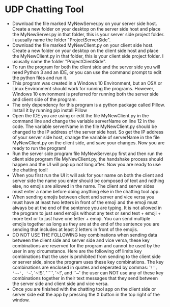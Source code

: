 # UDP Chatting Tool
* Download the file marked MyNewServer.py on your server side host. Create a new folder on your desktop on the server side host and place the MyNewServer.py in that folder, this is your server side project folder. I ususally name the folder "ProjectServerSide". 
* Download the file marked MyNewClient.py on your client side host. Create a new folder on your desktop on the client side host and place the MyNewClient.py in that folder, this is your client side project folder. I ususally name the folder "ProjectClientSide". 
* To run the program for both the client side and the server side you will need Python 3 and an IDE, or you can use the command prompt to edit the python files and run it.
* This program was created in a Windows 10 Environment, but an OSX or Linux Environment should work for running the programs. However, Windows 10 environment is preferred for running both the server side and client side of the program.
* The only dependency for this program is a python package called Pillow. Install it by running pip install Pillow
* Open the IDE you are using or edit the file MyNewClient.py in the command line and change the variable serverName on line 12 in the code. The variable serverName in the file MyNewClient.py should be changed to the IP address of the server side host. So get the IP address of your server side host, change the variable of serverName in the file MyNewClient.py on the client side, and save your changes. Now you are ready to run the program!
* Run the server side program file MyNewServer.py first and then run the client side program file MyNewClient.py, the handshake process should happen and the UI will pop up not long after. Now you are ready to use the chatting tool!
* When you first run the UI it will ask for your name on both the client and server side the name you enter should be composed of text and nothing else, no emojis are allowed in the name. The client and server sides must enter a name before doing anything else in the chatting tool app.
* When sending emojis between client and server and vice versa you must have at least two letters in front of the emoji and the emoji must always be at the end of the sentence you are typing. It is not allowed in the program to just send emojis without any text or send text + emoji + more text or to just have one letter + emoji. You can send multiple emojis together as long as they are at the end of the sentence you are sending that includes at least 2 letters in front of the emojis.
* DO NOT USE THE FOLLOWING key combinations when sending data between the client side and server side and vice versa, these key combinations are reserved for the program and cannot be used by the user in any circumstance. Here are the following off limits key combinations that the user is prohibited from sending to the client side or server side, since the program uses these key combinations. The key combinations are enclosed in quotes and seperated by commas: '`!', '~~', '~`', '~!S', '```', '~!', and '`~' the user can NOT use any of these key combinations together in their text messages that they send between the server side and client side and vice versa.
* Once you are finished with the chatting tool app on the client side or server side exit the app by pressing the X button in the top right of the window.